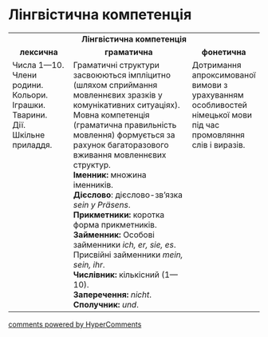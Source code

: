 <div id="hypercomments_widget" class="js-hypercomments-widget invisible"></div>

# Лінгвістична компетенція

<table>
  <tr>
    <td align="center" colspan="3"><b>Лінгвістична компетенція</b></td>
  </tr>
            <tr>
                <td align="center"><b>лексична</b></td>
                <td align="center"><b>граматична</b></td>
                <td align="center"><b>фонетична</b></td>
            </tr>
            <tr>
                <td width="25%" style="vertical-align:top !important;">
Числа 1—10. <br>
Члени родини. <br>
Кольори. <br>
Іграшки. <br>
Тварини. <br>
Дії. <br>
Шкільне приладдя.</td>
                <td width="50%" style="vertical-align:top !important;">Граматичні структури засвоюються імпліцитно (шляхом сприймання  мовленнєвих зразків у комунікативних ситуаціях). Мовна компетенція (граматична правильність мовлення) формується за рахунок багаторазового вживання  мовленнєвих структур.<br>
<b>Іменник:</b>
множина іменників.<br>
<b>Дієслово</b>: дієсловo-зв’язкa <i>sein у Präsens</i>.<br>
<b>Прикметники:</b> коротка форма прикметників.<br>
<b>Займенник:</b> Особові займенники <i>ich, er, sie, es</i>. Присвійні  займенники <i>mein, sein, ihr</i>. 
<br>
<b>Числівник:</b> кількісний (1—10).<br>
<b>Заперечення:</b> <i>nicht</i>. <br>
<b>Сполучник:</b> <i>und</i>.<br></td>
                <td width="25%" style="vertical-align:top !important;">Дотримання апроксимованої вимови з урахуванням особливостей німецької мови під час промовляння слів і виразів.</td>
            </tr>
</table>

<div class="js-hypercomments-container">
    <a href="http://hypercomments.com" class="hc-link" title="comments widget">comments powered by HyperComments</a>
</div>